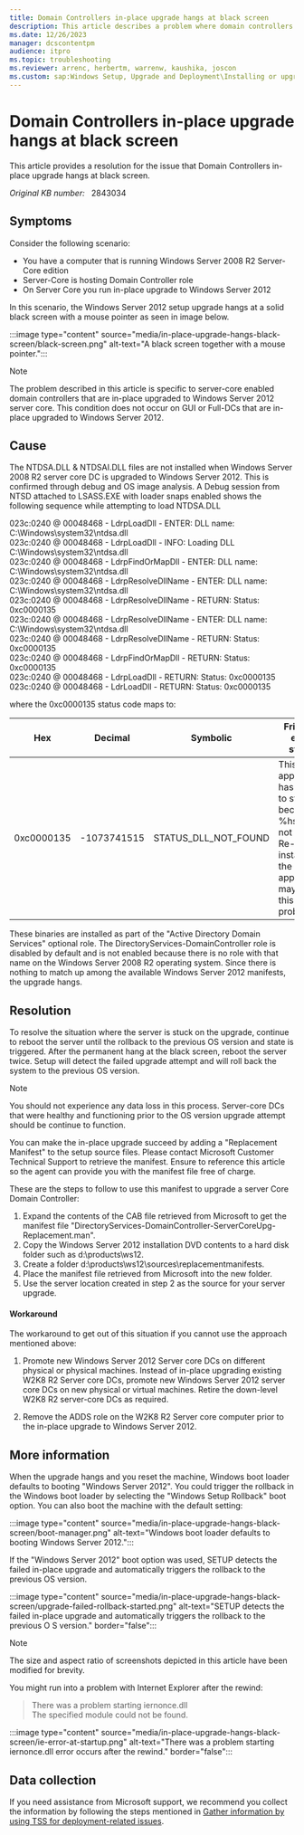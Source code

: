 ```yaml
---
title: Domain Controllers in-place upgrade hangs at black screen
description: This article describes a problem where domain controllers in-place upgraded hangs at a solid black screen.
ms.date: 12/26/2023
manager: dcscontentpm
audience: itpro
ms.topic: troubleshooting
ms.reviewer: arrenc, herbertm, warrenw, kaushika, joscon
ms.custom: sap:Windows Setup, Upgrade and Deployment\Installing or upgrading Windows, csstroubleshoot
---
```

# Domain Controllers in-place upgrade hangs at black screen

This article provides a resolution for the issue that Domain Controllers in-place upgrade hangs at black screen.

_Original KB number:_ &nbsp; 2843034

## Symptoms

Consider the following scenario:

- You have a computer that is running Windows Server 2008 R2 Server-Core edition
- Server-Core is hosting Domain Controller role
- On Server Core you run in-place upgrade to Windows Server 2012  

In this scenario, the Windows Server 2012 setup upgrade hangs at a solid black screen with a mouse pointer as seen in image below.

:::image type="content" source="media/in-place-upgrade-hangs-black-screen/black-screen.png" alt-text="A black screen together with a mouse pointer.":::

> [!NOTE]
> The problem described in this article is specific to server-core enabled domain controllers that are in-place upgraded to Windows Server 2012 server core. This condition does not occur on GUI or Full-DCs that are in-place upgraded to Windows Server 2012.

## Cause

The NTDSA.DLL & NTDSAI.DLL files are not installed when Windows Server 2008 R2 server core DC is upgraded to Windows Server 2012. This is confirmed through debug and OS image analysis. A Debug session from NTSD attached to LSASS.EXE with loader snaps enabled shows the following sequence while attempting to load NTDSA.DLL

023c:0240 @ 00048468 - LdrpLoadDll - ENTER: DLL name: C:\Windows\system32\ntdsa.dll  
023c:0240 @ 00048468 - LdrpLoadDll - INFO: Loading DLL C:\Windows\system32\ntdsa.dll  
023c:0240 @ 00048468 - LdrpFindOrMapDll - ENTER: DLL name: C:\Windows\system32\ntdsa.dll  
023c:0240 @ 00048468 - LdrpResolveDllName - ENTER: DLL name: C:\Windows\system32\ntdsa.dll  
023c:0240 @ 00048468 - LdrpResolveDllName - RETURN: Status: 0xc0000135  
023c:0240 @ 00048468 - LdrpResolveDllName - ENTER: DLL name: C:\Windows\system32\ntdsa.dll  
023c:0240 @ 00048468 - LdrpResolveDllName - RETURN: Status: 0xc0000135  
023c:0240 @ 00048468 - LdrpFindOrMapDll - RETURN: Status: 0xc0000135  
023c:0240 @ 00048468 - LdrpLoadDll - RETURN: Status: 0xc0000135  
023c:0240 @ 00048468 - LdrLoadDll - RETURN: Status: 0xc0000135  

where the 0xc0000135 status code maps to:

| Hex| Decimal| Symbolic| Friendly error string |
|---|---|---|---|
|0xc0000135|-1073741515|STATUS_DLL_NOT_FOUND|This application has failed to start because %hs was not found. Re-installing the application may fix this problem.|
  
These binaries are installed as part of the "Active Directory Domain Services" optional role. The DirectoryServices-DomainController role is disabled by default and is not enabled because there is no role with that name on the Windows Server 2008 R2 operating system. Since there is nothing to match up among the available Windows Server 2012 manifests, the upgrade hangs.

## Resolution

To resolve the situation where the server is stuck on the upgrade, continue to reboot the server until the rollback to the previous OS version and state is triggered. After the permanent hang at the black screen, reboot the server twice. Setup will detect the failed upgrade attempt and will roll back the system to the previous OS version.

> [!NOTE]
> You should not experience any data loss in this process. Server-core DCs that were healthy and functioning prior to the OS version upgrade attempt should be continue to function.

You can make the in-place upgrade succeed by adding a "Replacement Manifest" to the setup source files. Please contact Microsoft Customer Technical Support to retrieve the manifest. Ensure to reference this article so the agent can provide you with the manifest file free of charge.

These are the steps to follow to use this manifest to upgrade a server Core Domain Controller:  

1. Expand the contents of the CAB file retrieved from Microsoft to get the manifest file "DirectoryServices-DomainController-ServerCoreUpg-Replacement.man".
2. Copy the Windows Server 2012 installation DVD contents to a hard disk folder such as d:\products\ws12.
3. Create a folder d:\products\ws12\sources\replacementmanifests.
4. Place the manifest file retrieved from Microsoft into the new folder.
5. Use the server location created in step 2 as the source for your server upgrade.

#### Workaround

The workaround to get out of this situation if you cannot use the approach mentioned above:  

1. Promote new Windows Server 2012 Server core DCs on different physical or physical machines.
Instead of in-place upgrading existing W2K8 R2 Server core DCs, promote new Windows Server 2012 server core DCs on new physical or virtual machines. Retire the down-level W2K8 R2 server-core DCs as required.

2. Remove the ADDS role on the W2K8 R2 Server core computer prior to the in-place upgrade to Windows Server 2012.

## More information

When the upgrade hangs and you reset the machine, Windows boot loader defaults to booting "Windows Server 2012". You could trigger the rollback in the Windows boot loader by selecting the "Windows Setup Rollback" boot option. You can also boot the machine with the default setting:

:::image type="content" source="media/in-place-upgrade-hangs-black-screen/boot-manager.png" alt-text="Windows boot loader defaults to booting Windows Server 2012.":::

If the "Windows Server 2012" boot option was used, SETUP detects the failed in-place upgrade and automatically triggers the rollback to the previous OS version.

:::image type="content" source="media/in-place-upgrade-hangs-black-screen/upgrade-failed-rollback-started.png" alt-text="SETUP detects the failed in-place upgrade and automatically triggers the rollback to the previous O S version." border="false":::

> [!NOTE]
> The size and aspect ratio of screenshots depicted in this article have been modified for brevity.

You might run into a problem with Internet Explorer after the rewind:

> There was a problem starting iernonce.dll  
> The specified module could not be found.

:::image type="content" source="media/in-place-upgrade-hangs-black-screen/ie-error-at-startup.png" alt-text="There was a problem starting iernonce.dll error occurs after the rewind." border="false":::

## Data collection

If you need assistance from Microsoft support, we recommend you collect the information by following the steps mentioned in [Gather information by using TSS for deployment-related issues](../../windows-client/windows-troubleshooters/gather-information-using-tss-deployment.md).
